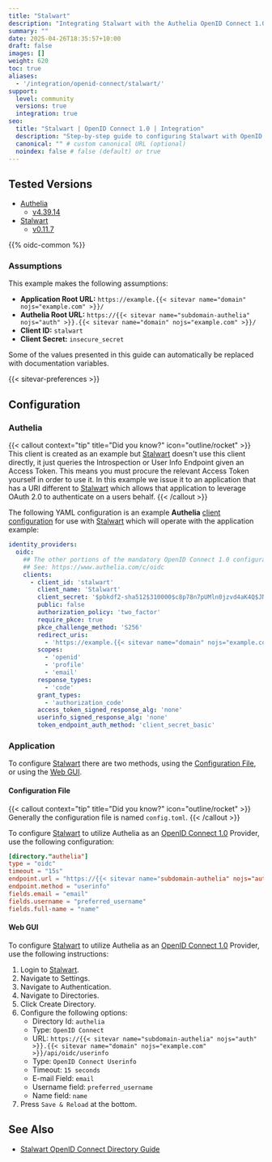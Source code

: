 ```yaml
---
title: "Stalwart"
description: "Integrating Stalwart with the Authelia OpenID Connect 1.0 Provider."
summary: ""
date: 2025-04-26T18:35:57+10:00
draft: false
images: []
weight: 620
toc: true
aliases:
  - '/integration/openid-connect/stalwart/'
support:
  level: community
  versions: true
  integration: true
seo:
  title: "Stalwart | OpenID Connect 1.0 | Integration"
  description: "Step-by-step guide to configuring Stalwart with OpenID Connect 1.0 for secure SSO. Enhance your login flow using Authelia’s modern identity management."
  canonical: "" # custom canonical URL (optional)
  noindex: false # false (default) or true
---
```


## Tested Versions

- [Authelia]
  - [v4.39.14](https://github.com/authelia/authelia/releases/tag/v4.39.14)
- [Stalwart]
  - [v0.11.7](https://github.com/stalwartlabs/mail-server/releases/tag/v0.11.7)

{{% oidc-common %}}

### Assumptions

This example makes the following assumptions:

- __Application Root URL:__ `https://example.{{< sitevar name="domain" nojs="example.com" >}}/`
- __Authelia Root URL:__ `https://{{< sitevar name="subdomain-authelia" nojs="auth" >}}.{{< sitevar name="domain" nojs="example.com" >}}/`
- __Client ID:__ `stalwart`
- __Client Secret:__ `insecure_secret`

Some of the values presented in this guide can automatically be replaced with documentation variables.

{{< sitevar-preferences >}}

## Configuration

### Authelia

{{< callout context="tip" title="Did you know?" icon="outline/rocket" >}}
This client is created as an example but [Stalwart](https://stalw.art) doesn't use this client directly, it just queries
the Introspection or User Info Endpoint given an Access Token. This means you must procure the relevant Access Token
yourself in order to use it. In this example we issue it to an application that has a URI different to
[Stalwart](https://stalw.art) which allows that application to leverage OAuth 2.0 to authenticate on a users behalf.
{{< /callout >}}

The following YAML configuration is an example __Authelia__ [client configuration] for use with [Stalwart] which will
operate with the application example:

```yaml {title="configuration.yml"}
identity_providers:
  oidc:
    ## The other portions of the mandatory OpenID Connect 1.0 configuration go here.
    ## See: https://www.authelia.com/c/oidc
    clients:
      - client_id: 'stalwart'
        client_name: 'Stalwart'
        client_secret: '$pbkdf2-sha512$310000$c8p78n7pUMln0jzvd4aK4Q$JNRBzwAo0ek5qKn50cFzzvE9RXV88h1wJn5KGiHrD0YKtZaR/nCb2CJPOsKaPK0hjf.9yHxzQGZziziccp6Yng'  # The digest of 'insecure_secret'.
        public: false
        authorization_policy: 'two_factor'
        require_pkce: true
        pkce_challenge_method: 'S256'
        redirect_uris:
          - 'https://example.{{< sitevar name="domain" nojs="example.com" >}}'
        scopes:
          - 'openid'
          - 'profile'
          - 'email'
        response_types:
          - 'code'
        grant_types:
          - 'authorization_code'
        access_token_signed_response_alg: 'none'
        userinfo_signed_response_alg: 'none'
        token_endpoint_auth_method: 'client_secret_basic'
```

### Application

To configure [Stalwart] there are two methods, using the [Configuration File](#configuration-file),  or using the [Web GUI](#web-gui).

#### Configuration File

{{< callout context="tip" title="Did you know?" icon="outline/rocket" >}}
Generally the configuration file is named `config.toml`.
{{< /callout >}}

To configure [Stalwart] to utilize Authelia as an [OpenID Connect 1.0] Provider, use the following configuration:

```toml {title="config.toml"}
[directory."authelia"]
type = "oidc"
timeout = "15s"
endpoint.url = "https://{{< sitevar name="subdomain-authelia" nojs="auth" >}}.{{< sitevar name="domain" nojs="example.com" >}}/api/oidc/userinfo"
endpoint.method = "userinfo"
fields.email = "email"
fields.username = "preferred_username"
fields.full-name = "name"
```

#### Web GUI

To configure [Stalwart] to utilize Authelia as an [OpenID Connect 1.0] Provider, use the following instructions:

1. Login to [Stalwart].
2. Navigate to Settings.
3. Navigate to Authentication.
4. Navigate to Directories.
5. Click Create Directory.
6. Configure the following options:
   - Directory Id: `authelia`
   - Type: `OpenID Connect`
   - URL: `https://{{< sitevar name="subdomain-authelia" nojs="auth" >}}.{{< sitevar name="domain" nojs="example.com" >}}/api/oidc/userinfo`
   - Type: `OpenID Connect Userinfo`
   - Timeout: `15 seconds`
   - E-mail Field: `email`
   - Username field: `preferred_username`
   - Name field: `name`
7. Press `Save & Reload` at the bottom.

## See Also

- [Stalwart OpenID Connect Directory Guide](https://stalw.art/docs/auth/backend/oidc/)

[Stalwart]: https://stalw.art/
[Authelia]: https://www.authelia.com
[OpenID Connect 1.0]: ../../introduction.md
[client configuration]: ../../../../configuration/identity-providers/openid-connect/clients.md
